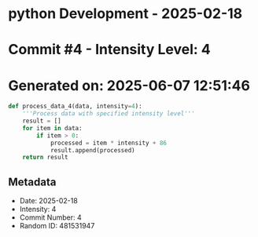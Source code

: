 ﻿# python Development - 2025-02-18
# Commit #4 - Intensity Level: 4
# Generated on: 2025-06-07 12:51:46
```python
def process_data_4(data, intensity=4):
    '''Process data with specified intensity level'''
    result = []
    for item in data:
        if item > 0:
            processed = item * intensity + 86
            result.append(processed)
    return result
```
## Metadata
- Date: 2025-02-18
- Intensity: 4
- Commit Number: 4
- Random ID: 481531947
